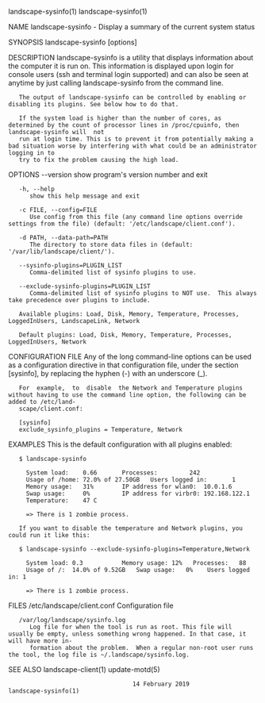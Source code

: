 landscape-sysinfo(1)															  landscape-sysinfo(1)

NAME
       landscape-sysinfo - Display a summary of the current system status

SYNOPSIS
       landscape-sysinfo [options]

DESCRIPTION
       landscape-sysinfo  is  a	 utility that displays information about the computer it is run on. This information is displayed upon login for console users
       (ssh and terminal login supported) and can also be seen at anytime by just calling landscape-sysinfo from the command line.

       The output of landscape-sysinfo can be controlled by enabling or disabling its plugins. See below how to do that.

       If the system load is higher than the number of cores, as determined by the count of processor lines in /proc/cpuinfo, then landscape-sysinfo will  not
       run at login time. This is to prevent it from potentially making a bad situation worse by interfering with what could be an administrator logging in to
       try to fix the problem causing the high load.

OPTIONS
       --version
	      show program's version number and exit

       -h, --help
	      show this help message and exit

       -c FILE, --config=FILE
	      Use config from this file (any command line options override settings from the file) (default: '/etc/landscape/client.conf').

       -d PATH, --data-path=PATH
	      The directory to store data files in (default: '/var/lib/landscape/client/').

       --sysinfo-plugins=PLUGIN_LIST
	      Comma-delimited list of sysinfo plugins to use.

       --exclude-sysinfo-plugins=PLUGIN_LIST
	      Comma-delimited list of sysinfo plugins to NOT use.  This always take precedence over plugins to include.

       Available plugins: Load, Disk, Memory, Temperature, Processes, LoggedInUsers, LandscapeLink, Network

       Default plugins: Load, Disk, Memory, Temperature, Processes, LoggedInUsers, Network

CONFIGURATION FILE
       Any of the long command-line options can be used as a configuration directive in that configuration file, under the section [sysinfo], by replacing the
       hyphen (-) with an underscore (_).

       For  example,  to  disable  the Network and Temperature plugins without having to use the command line option, the following can be added to /etc/land‐
       scape/client.conf:

	   [sysinfo]
	   exclude_sysinfo_plugins = Temperature, Network

EXAMPLES
       This is the default configuration with all plugins enabled:

	   $ landscape-sysinfo

	     System load:    0.66		Processes:	       242
	     Usage of /home: 72.0% of 27.50GB	Users logged in:       1
	     Memory usage:   31%		IP address for wlan0:  10.0.1.6
	     Swap usage:     0%			IP address for virbr0: 192.168.122.1
	     Temperature:    47 C

	     => There is 1 zombie process.

       If you want to disable the temperature and Network plugins, you could run it like this:

	   $ landscape-sysinfo --exclude-sysinfo-plugins=Temperature,Network

	     System load: 0.3		    Memory usage: 12%	Processes:	 88
	     Usage of /:  14.0% of 9.52GB   Swap usage:	  0%	Users logged in: 1

	     => There is 1 zombie process.

FILES
       /etc/landscape/client.conf
	      Configuration file

       /var/log/landscape/sysinfo.log
	      Log file for when the tool is run as root. This file will usually be empty, unless something wrong happened. In that case, it will have more in‐
	      formation about the problem.  When a regular non-root user runs the tool, the log file is ~/.landscape/sysinfo.log.

SEE ALSO
       landscape-client(1) update-motd(5)

								       14 February 2019							  landscape-sysinfo(1)

